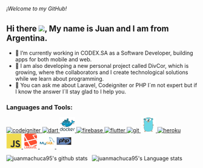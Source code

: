 ###### ¡Welcome to my GitHub!

## Hi there  <img src="https://raw.githubusercontent.com/aemmadi/aemmadi/master/wave.gif" width="30px">, My name is Juan and I am from Argentina.

<!-- <p align="left"> <img src="https://komarev.com/ghpvc/?username=juanmachuca95&label=Profile%20views&color=0e75b6&style=flat" alt="juanmachuca95" /> </p>-->


- 🚀 I’m currently working in CODEX.SA as a Software Developer, building apps for both mobile and web.
- 🔭 I am also developing a new personal project called DivCor, which is growing, where the collaborators and I create technological solutions
while we learn about programming. 
- 💬 You can ask me about Laravel, Codeigniter or PHP I´m not expert but if I know the answer I´ll stay glad to I help you.
<!-- - 📫 How to reach me: machucajuangabriel@gmail.com -->

<!-- #### Helpful Links
 - Official page: https://divcor.ar - Productions: https://juanmachuca95.github.io
-->
<h3 align="left">Languages and Tools:</h3>
<p align="left"> <a href="https://codeigniter.com" target="_blank"> <img src="https://cdn.worldvectorlogo.com/logos/codeigniter.svg" alt="codeigniter" width="40" height="40"/> </a> <a href="https://dart.dev" target="_blank"> <img src="https://www.vectorlogo.zone/logos/dartlang/dartlang-icon.svg" alt="dart" width="40" height="40"/> </a> <a href="https://www.docker.com/" target="_blank"> <img src="https://raw.githubusercontent.com/devicons/devicon/master/icons/docker/docker-original-wordmark.svg" alt="docker" width="40" height="40"/> </a> <a href="https://firebase.google.com/" target="_blank"> <img src="https://www.vectorlogo.zone/logos/firebase/firebase-icon.svg" alt="firebase" width="40" height="40"/> </a> <a href="https://flutter.dev" target="_blank"> <img src="https://www.vectorlogo.zone/logos/flutterio/flutterio-icon.svg" alt="flutter" width="40" height="40"/> </a> <a href="https://git-scm.com/" target="_blank"> <img src="https://www.vectorlogo.zone/logos/git-scm/git-scm-icon.svg" alt="git" width="40" height="40"/> </a> <a href="https://golang.org" target="_blank"> <img src="https://raw.githubusercontent.com/devicons/devicon/master/icons/go/go-original.svg" alt="go" width="40" height="40"/> </a> <a href="https://heroku.com" target="_blank"> <img src="https://www.vectorlogo.zone/logos/heroku/heroku-icon.svg" alt="heroku" width="40" height="40"/> </a> <a href="https://developer.mozilla.org/en-US/docs/Web/JavaScript" target="_blank"> <img src="https://raw.githubusercontent.com/devicons/devicon/master/icons/javascript/javascript-original.svg" alt="javascript" width="40" height="40"/> </a> <a href="https://laravel.com/" target="_blank"> <img src="https://raw.githubusercontent.com/devicons/devicon/master/icons/laravel/laravel-plain-wordmark.svg" alt="laravel" width="40" height="40"/> </a> <a href="https://www.mysql.com/" target="_blank"> <img src="https://raw.githubusercontent.com/devicons/devicon/master/icons/mysql/mysql-original-wordmark.svg" alt="mysql" width="40" height="40"/> </a> <a href="https://www.php.net" target="_blank"> <img src="https://raw.githubusercontent.com/devicons/devicon/master/icons/php/php-original.svg" alt="php" width="40" height="40"/> </a> </p>

<!--<p><img align="left" src="https://github-readme-stats.vercel.app/api/top-langs?username=juanmachuca95&show_icons=true&locale=en&layout=compact" alt="juanmachuca95" /></p>-->

![juanmachuca95's github stats](https://github-readme-stats.vercel.app/api?username=juanmachuca95&show_icons=true&hide_border=true)&nbsp;&nbsp;
![juanmachuca95's Language stats](https://github-readme-stats-eight-theta.vercel.app/api/top-langs/?username=juanmachuca95&layout=compact&langs_count=8&hide_border=true)



